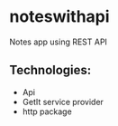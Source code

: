 # noteswithapi

Notes app using REST API

## Technologies:
* Api
* GetIt service provider
* http package
